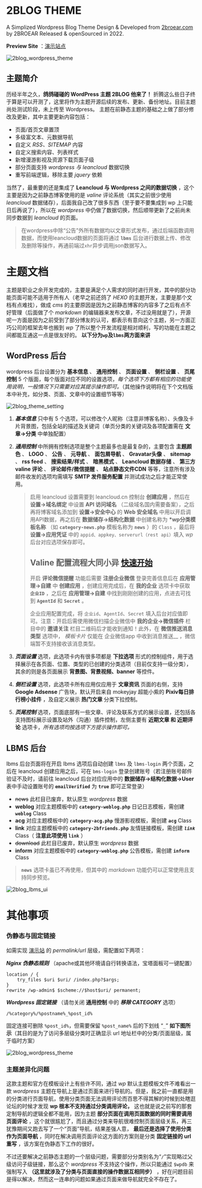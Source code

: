 2BLOG THEME
====================================================================================================================================================================
A Simplized Wordpress Blog Theme Design &amp; Developed from [2broear.com](http://blog.2broear.com) by 2BROEAR Released &amp; openSourced in 2022.

__Preview Site__ ：[演示站点](http://2blog.2broear.com)

![2blog_wordpress_theme](https://raw.githubusercontent.com/2Broear/2BLOG/main/screenshot.png "theme overview")

主题简介
--------------------------------------------------------------------------------------------------------------------------------------------------------------
历经半年之久，__鸽鸽碰碰的 WordPress 主题 2BLOG 他来了！__ 折腾这么些日子终于算是可以开测了，这里将作为主题开源后续的发布、更新、备份地址。目前主题尚处测试阶段，未上传至 Wordpress。
主题在前静态主题的基础之上做了部分修改及更新，其中主要更新内容包括：

- 页面/首页文章置顶
- 多级富文本、元数据导航
- 自定义 _RSS、SITEMAP_ 内容
- 自定义搜索内容、列表样式
- 新增漫游影视及资源下载页面子级
- 部分页面支持 _wordpress 与 leancloud_ 数据切换
- 重写前端逻辑，移除主要 _jquery_ 依赖

当然了，最重要的还是集成了 __Leancloud 与 Wordpress 之间的数据切换__ ，这个主要是因为之前静态博客使用的是 _valine_ 评论系统（其实之前很少使用 _leancloud_ 数据储存），后面我自己改了很多东西（至于要不要集成到 wp 上只能日后再说了），所以在 _wordpress_ 中仍做了数据切换，然后顺带更新了之前尚未同步数据到 _leancloud_ 的页面。

> 在wordpress中除“公告”外所有数据均以文章形式发布，通过后端函数调用数据，而使用leancloud数据的页面将通过 __`lbms`__ 后台进行数据上传、修改及删除等操作，再通前端过`xhr`异步调用json数据写入。

主题文档
=====================================================================================================================================================================
主题是职业之余开发完成的，主要是满足个人需求的同时进行开发，其中的部分功能页面可能不适用于所有人（老早之前还鸽了 _HEXO_ 的主题开发，主要是那个文档有点难找），做成 _cms_ 的主要原因是因为之前静态博客的内容多了之后有点不好管理（后面做了个 _markdown_ 的编辑器来发布文章，不过没用就是了），开源呢一方面是因为之前受到了部分博友的认可，都表示有意向这个主题，另一方面正巧公司的框架去年也搬到 _wp_ 了所以整个开发流程是相对顺利，写的功能在主题之间都能互通这一点是很友好的。 __以下分为`wp`及`lbms`两方面来讲__

WordPress 后台
--------------------------------------------------------------------------------------------------------------------------------------------------------------------
wordpress 后台设置分为  __基本信息__ 、 __通用控制__ 、 __页面设置__ 、 __侧栏设置__ 、 __页尾控制__  5 个版面，每个版面对应不同的设置选项，_每个选项下方都有相应的功能使用说明，一般情况下只需要对应其提示操作即可。_（其他操作说明将在下个文档版本中补充，如分类、页面、文章中的设置细节等等）

![2blog_theme_setting](https://raw.githubusercontent.com/2Broear/2BLOG/main/screenshot/basic.png "2blog basiclly set")

1. ___基本信息___ 只中有 5 个选项，可以修改个人昵称（注意非博客名称）、头像及卡片背景图，包括全站的描述及关键词（单页分类的关键词及各项配置需在 __文章->分类__ 中单独配置）

2. ___通用控制___ 中所拥有控制选项是整个主题最多也是最复杂的，主要包含 __主题颜色__ 、 __LOGO__ 、 __公告__ 、 __元导航__ 、 __面包屑导航__ 、 __Gravatar头像__ 、 __sitemap__ 、 __rss feed__ 、 __搜索结果/样式__ 、 __暗黑模式__ 、 __Leancloud 数据存储__ 、 __第三方 valine 评论__ 、 __评论邮件/微信提醒__ 、 __站点静态文件CDN__ 等等，注意所有涉及邮件收发的选项均需填写 __SMTP 发件服务配置__ 并测试成功之后才能正常使用。

      > 启用 leancloud 设置需要到 leancloud.cn 控制台 __创建应用__ ，然后在 __设置->域名绑定__ 中设置 __API 访问域名__ （二级域名国内需要备案），之后再将博客域名添加到 __设置->安全中心__ 的 __Web 安全域名__ 中用以开启调用API数据，再之后在 __数据储存->结构化数据__ 中创建名称为 __*wp分类模板名称__ （如 __`category-news.php`__ 模板名称为 __`news`__ ）的 `Class` ，最后将 __设置->应用凭证__ 中的 `appid、appkey、serverurl（rest api）`填入 _wp_ 后台对应选项保存即可。
      > 
      > __Valine__ 配置流程大同小异 [快速开始](https://valine.js.org/quickstart.html)
      > ----------------------
      > 开启 __评论微信提醒__ 功能后需要 __注册企业微信__ 登录完善信息后在 __应用管理->自建__ 中 __创建应用__ ，创建应用完成后，在 __我的企业__ 选项卡中获取 __`企业ID`__ ，之后在 __应用管理->自建__ 中找到刚刚创建的应用，点进去可找到 __`AgentId`__ 和 __`Secret`__ 。
      > 
      > 企业应用配置完成，将 `企业id`、`AgentId`、`Secret` 填入后台对应值即可。注意：开启后需使用微信扫描企业微信中 __我的企业->微信插件__ 栏目中的 __邀请关注__ 栏目二维码后才能收到通知！此外，在 __微信推送消息类型__ 选项中，  _模板卡片_  仅能在 企业微信app 中收到消息推送__ ，微信端暂不支持接收该消息类型。

3. ___页面设置___ 选项，此选项卡内有很多项都是 __下拉选项__ 形式的控制组件，用于选择展示在各页面、位置、类型的已创建的分类选项（目前仅支持一级分类），其余的则是各页面展示 __背景图、背景视频、banner__ 等控件。

4. ___侧栏设置___ 选项，此选项卡所有应用仅应用于 __文章资讯__ 页面的右侧，支持 __Google Adsense__ 广告块，默认开启来自 mokeyjay 超能小紫的 __Pixiv每日排行榜小挂件__ ，及自定义展示 __热门文章__ 分类下拉控制。

5. ___页尾控制___ 选项，页面底部有一些文章、评论及联系方式的展示设置，还包括各支持图标展示设置及站外（沟通）插件控制，左侧主要有 __近期文章 和 近期评论__ 选项卡，_所有选项均按选项下方提示操作即可。_ 

LBMS 后台
--------------------------------------------------------------------------------------------------------------------------------------------------------------------
lbms 后台页面将在开启 lbms 选项后自动创建 `lbms` 及 `lbms-login` 两个页面，之后在 leancloud 创建应用之后，可在 `bms-login` 登录创建账号（若注册账号邮件验证不及时，请前往 leancloud 后台对应应用中的 __数据储存->结构化数据->User__ 表中手动设置账号的 __`emailVerified`__ 为 __`true`__ 即可正常登录）

-  ~~news~~ 此栏目已废弃，默认原生 _wordpress_ 数据
- __weblog__ 对应主题模板中的 __`category-weblog.php`__ 日记日志模板，需创建 __`weblog`__ Class
-  __acg__ 对应主题模板中的 __`category-acg.php`__ 慢游影视模板，需创建 __`acg`__ Class
-  __link__ 对应主题模板中的 __`category-2bfriends.php`__ 友情链接模板，需创建 ___`link`___ Class（ __注意此项使用 `link`__ ）
-  ~~download~~ 此栏目已废弃，默认原生 _wordpress_ 数据
-  __inform__ 对应主题模板中的 __`category-weblog.php`__ 公告模板，需创建 __`inform`__ Class

> __`news`__ 选项卡虽已不再使用，但其中的 _markdown_ 功能仍可以正常使用且支持同步预览。

![2blog_lbms_ui](https://raw.githubusercontent.com/2Broear/2BLOG/main/screenshot/edit.png "lbms UI")

其他事项
====================================================================================================================================================================
### 伪静态与固定链接
如需实现 [演示站](http://2blog.2broear.com) 的 _permalink/url_ 层级，需配置如下两项：

___Nginx 伪静态规则___ （apache或其他环境请自行转换语法，宝塔面板可一键配置）
``` nginx
location / {
    try_files $uri $uri/ /index.php?$args;
}
rewrite /wp-admin$ $scheme://$host$uri/ permanent;
```

___Wordpress 固定链接___ （请勿关闭 __通用控制__ 中的 ___移除 CATEGORY___ 选项）
``` plaintext
/%category%/%postname%_%post_id%  
```
固定连接可删除 `%post_id%`，但需要保留 `%post_name%` 后的下划线 “`_`” __如下图所示__（其目的是为了访问多层级分类时正确显示 url 地址栏中的分类/页面层级，属于临时方案）

![2blog_wordpress_theme](https://raw.githubusercontent.com/2Broear/2BLOG/main/screenshot/permalink.png "permalink setting")

### 主题差异化问题
这款主题和官方在模板设计上有些许不同，通过 _wp_ 默认主题模板文件不难看出一款 _wordpress_ 主题在导航上是通过页面来进行导航的。但是，我之前一直都是用的分类进行页面导航，使用分类页面无法调用评论而百思不得其解的时候到处瞎逛论坛的时候才发现 __wp 根本不支持通过分类调用评论，__ 这也就是说之前写的那套定制导航的逻辑全都不能用，因为主题 __部分页面在调用页面数据的同时需要调用页面评论__ ，这个就很尴尬了，而且通过分类来导航很难控制页面层级关系，再三犹豫期间又跑去写了一个“页面”导航，结果差强人意， __最后还是选择了使用分类作为页面导航__ ，同时在解决调用页面评论这方面的方案则是分类 __固定链接的 url 重写__ ，该方案在伪静态下工作的很好。

不过还要解决之前静态主题的一个层级问题，需要部分分类别名为“`/`”实现略过父级访问子级链接，那么这个 _wordpress_ 不支持这个操作，所以只能通过 `$wpdb` 来强制写入 __（这里就涉及了分类与页面直接的操作数据互相同步）__ ，好在问题目前是得以解决，然而这一连串的问题如果通过页面来做导航就完全不存在了。
